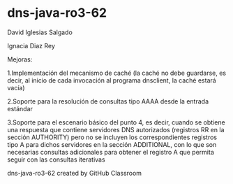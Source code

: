 # dns-java-ro3-62


David Iglesias Salgado


Ignacia Diaz Rey 


Mejoras:


1.Implementación del mecanismo de caché (la caché no debe guardarse, es decir, al inicio de cada invocación al programa dnsclient, la caché estará vacía)


2.Soporte para la resolución de consultas tipo AAAA desde la entrada estándar


3.Soporte para el escenario básico del punto 4, es decir, cuando se obtiene una respuesta que contiene servidores DNS autorizados (registros RR en la sección AUTHORITY) pero no se incluyen los correspondientes registros tipo A para dichos servidores en la sección ADDITIONAL, con lo que son necesarias consultas adicionales para obtener el registro A que permita seguir con las consultas iterativas 


dns-java-ro3-62 created by GitHub Classroom
